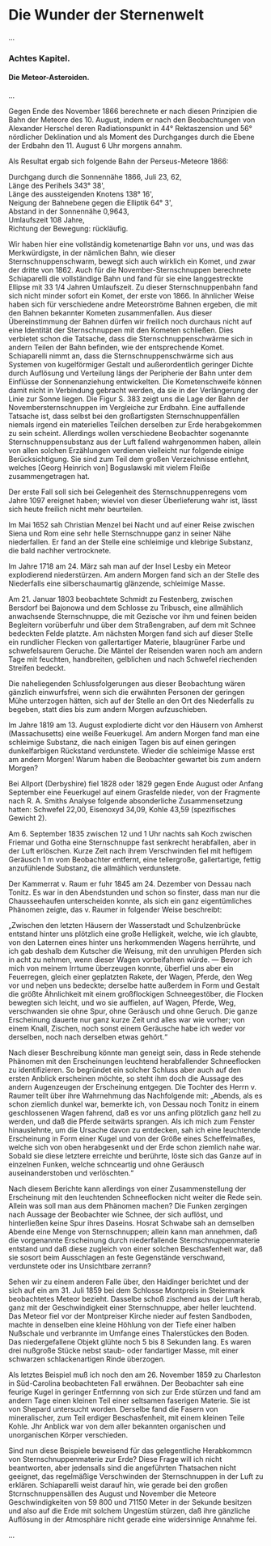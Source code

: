 # Die Wunder der Sternenwelt

...

### Achtes Kapitel.

#### Die Meteor-Asteroiden.

...

Gegen Ende des November 1866 berechnete er nach diesen Prinzipien die Bahn der Meteore des 10. August, indem er nach den Beobachtungen von Alexander Herschel deren Radiationspunkt in 44° Rektaszension und 56° nördlicher Deklination und als Moment des Durchganges durch die Ebene der Erdbahn den 11. August 6 Uhr morgens annahm.

Als Resultat ergab sich folgende Bahn der Perseus-Meteore 1866:

Durchgang durch die Sonnennähe 1866, Juli 23, 62,  
Länge des Perihels 343° 38',  
Länge des aussteigenden Knotens 138° 16',  
Neigung der Bahnebene gegen die Elliptik 64° 3',  
Abstand in der Sonnennähe 0,9643,  
Umlaufszeit 108 Jahre,  
Richtung der Bewegung: rückläufig.

Wir haben hier eine vollständig kometenartige Bahn vor uns, und was das Merkwürdigste, in der nämlichen Bahn, wie dieser Sternschnuppenschwarm, bewegt sich auch wirklich ein Komet, und zwar der dritte von 1862. Auch für die November-Sternschnuppen berechnete Schiaparelli die vollständige Bahn und fand für sie eine langgestreckte Ellipse mit 33 1/4 Jahren Umlaufszeit. Zu dieser Sternschnuppenbahn fand sich nicht minder sofort ein Komet, der erste von 1866. In ähnlicher Weise haben sich für verschiedene andre Meteorströme Bahnen ergeben, die mit den Bahnen bekannter Kometen zusammenfallen. Aus dieser Übereinstimmung der Bahnen dürfen wir freilich noch durchaus nicht auf eine Identität der Sternschnuppen mit den Kometen schließen. Dies verbietet schon die Tatsache, dass die Sternschnuppenschwärme sich in andern Teilen der Bahn befinden, wie der entsprechende Komet. Schiaparelli nimmt an, dass die Sternschnuppenschwärme sich aus Systemen von kugelförmiger Gestalt und außerordentlich geringer Dichte durch Auflösung und Verteilung längs der Peripherie der Bahn unter dem Einflüsse der Sonnenanziehung entwickelten. Die Kometenschweife können damit nicht in Verbindung gebracht werden, da sie in der Verlängerung der Linie zur Sonne liegen. Die Figur S. 383 zeigt uns die Lage der Bahn der Novembersternschnuppen im Vergleiche zur Erdbahn. Eine auffallende Tatsache ist, dass selbst bei den großartigsten Sternschnuppenfällen niemals irgend ein materielles Teilchen derselben zur Erde herabgekommen zu sein scheint. Allerdings wollen verschiedene Beobachter sogenannte Sternschnuppensubstanz aus der Luft fallend wahrgenommen haben, allein von allen solchen Erzählungen verdienen vielleicht nur folgende einige Berücksichtigung. Sie sind zum Teil dem großen Verzeichnisse entlehnt, welches [Georg Heinrich von] Boguslawski mit vielem Fleiße zusammengetragen hat.

Der erste Fall soll sich bei Gelegenheit des Sternschnuppenregens vom Jahre 1097 ereignet haben; wieviel von dieser Überlieferung wahr ist, lässt sich heute freilich nicht mehr beurteilen.

Im Mai 1652 sah Christian Menzel bei Nacht und auf einer Reise zwischen Siena und Rom eine sehr helle Sternschnuppe ganz in seiner Nähe niederfallen. Er fand an der Stelle eine schleimige und klebrige Substanz, die bald nachher vertrocknete.

Im Jahre 1718 am 24. März sah man auf der Insel Lesby ein Meteor explodierend niederstürzen. Am andern Morgen fand sich an der Stelle des Niederfalls eine silberschaumartig glänzende, schleimige Masse.

Am 21. Januar 1803 beobachtete Schmidt zu Festenberg, zwischen Bersdorf bei Bajonowa und dem Schlosse zu Tribusch, eine allmählich anwachsende Sternschnuppe, die mit Gezische vor ihm und feinen beiden Begleitern vorüberfuhr und über dem Straßengraben, auf dem mit Schnee bedeckten Felde platzte. Am nächsten Morgen fand sich auf dieser Stelle ein rundlicher Flecken von gallertartiger Materie, blaugrüner Farbe und schwefelsaurem Geruche. Die Mäntel der Reisenden waren noch am andern Tage mit feuchten, handbreiten, gelblichen und nach Schwefel riechenden Streifen bedeckt.

Die naheliegenden Schlussfolgerungen aus dieser Beobachtung wären gänzlich einwurfsfrei, wenn sich die erwähnten Personen der geringen Mühe unterzogen hätten, sich auf der Stelle an den Ort des Niederfalls zu begeben, statt dies bis zum andern Morgen aufzuschieben.

Im Jahre 1819 am 13. August explodierte dicht vor den Häusern von Amherst (Massachusetts) eine weiße Feuerkugel. Am andern Morgen fand man eine schleimige Substanz, die nach einigen Tagen bis auf einen geringen dunkelfarbigen Rückstand verdunstete. Wieder die schleimige Masse erst am andern Morgen! Warum haben die Beobachter gewartet bis zum andern Morgen?

Bei Allport (Derbyshire) fiel 1828 oder 1829 gegen Ende August oder Anfang September eine Feuerkugel auf einem Grasfelde nieder, von der Fragmente nach R. A. Smiths Analyse folgende absonderliche Zusammensetzung hatten: Schwefel 22,00, Eisenoxyd 34,09, Kohle 43,59 (spezifisches Gewicht 2).

Am 6. September 1835 zwischen 12 und 1 Uhr nachts sah Koch zwischen Friemar und Gotha eine Sternschnuppe fast senkrecht herabfallen, aber in der Luft erlöschen. Kurze Zeit nach ihrem Verschwinden fiel mit heftigem Geräusch 1 m vom Beobachter entfernt, eine tellergroße, gallertartige, fettig anzufühlende Substanz, die allmählich verdunstete.

Der Kammerrat v. Raum er fuhr 1845 am 24. Dezember von Dessau nach Tonitz. Es war in den Abendstunden und schon so finster, dass man nur die Chausseehaufen unterscheiden konnte, als sich ein ganz eigentümliches Phänomen zeigte, das v. Raumer in folgender Weise beschreibt:

„Zwischen den letzten Häusern der Wasserstadt und Schulzenbrücke entstand hinter uns plötzlich eine große Helligkeit, welche, wie ich glaubte, von den Laternen eines hinter uns herkommenden Wagens herrührte, und ich gab deshalb dem Kutscher die Weisung, mit den unruhigen Pferden sich in acht zu nehmen, wenn dieser Wagen vorbeifahren würde. — Bevor ich mich von meinem Irrtume überzeugen konnte, überfiel uns aber ein Feuerregen, gleich einer geplatzten Rakete, der Wagen, Pferde, den Weg vor und neben uns bedeckte; derselbe hatte außerdem in Form und Gestalt die größte Ähnlichkeit mit einem großflockigen Schneegestöber, die Flocken bewegten sich leicht, und wo sie auffielen, auf Wagen, Pferde, Weg, verschwanden sie ohne Spur, ohne Geräusch und ohne Geruch. Die ganze Erscheinung dauerte nur ganz kurze Zeit und alles war wie vorher; von einem Knall, Zischen, noch sonst einem Geräusche habe ich weder vor derselben, noch nach derselben etwas gehört.“

Nach dieser Beschreibung könnte man geneigt sein, dass in Rede stehende Phänomen mit den Erscheinungen leuchtend herabfallender Schneeflocken zu identifizieren. So begründet ein solcher Schluss aber auch auf den ersten Anblick erscheinen möchte, so steht ihm doch die Aussage des andern Augenzeugen der Erscheinung entgegen. Die Tochter des Herrn v. Raumer teilt über ihre Wahrnehmung das Nachfolgende mit: „Abends, als es schon ziemlich dunkel war, bemerkte ich, von Dessau noch Tonitz in einem geschlossenen Wagen fahrend, daß es vor uns anfing plötzlich ganz hell zu werden, und daß die Pferde seitwärts sprangen. Als ich mich zum Fenster hinauslehnte, um die Ursache davon zu entdecken, sah ich eine leuchtende Erscheinung in Form einer Kugel und von der Größe eines Scheffelmaßes, welche sich von oben herabgesenkt und der Erde schon ziemlich nahe war. Sobald sie diese letztere erreichte und berührte, löste sich das Ganze auf in einzelnen Funken, welche schnceartig und ohne Geräusch auseinanderstoben und verlöschten.“
 
Nach diesem Berichte kann allerdings von einer Zusammenstellung der Erscheinung mit den leuchtenden Schneeflocken nicht weiter die Rede sein. Allein was soll man aus dem Phänomen machen? Die Funken zergingen nach Aussage der Beobachter wie Schnee, der sich auflöst, und hinterließen keine Spur ihres Daseins. Hosrat Schwabe sah an demselben Abende eine Menge von Sternschnuppen; allein kann man annehmen, daß die vorgenannte Erscheinung durch niederfallende Sternschnuppenmaterie entstand und daß diese zugleich von einer solchen Beschasfenheit war, daß sie sosort beim Ausschlagen an feste Gegenstände verschwand, verdunstete oder ins Unsichtbare zerrann?

Sehen wir zu einem anderen Falle über, den Haidinger berichtet und der sich auf ein am 31. Juli 1859 bei dem Schlosse Montpreis in Steiermark beobachtetes Meteor bezieht. Dasselbe schoß zischend aus der Luft herab, ganz mit der Geschwindigkeit einer Sternschnuppe, aber heller leuchtend. Das Meteor fiel vor der Montpreiser Kirche nieder auf festen Sandboden, machte in denselben eine kleine Höhlung von der Tiefe einer halben Nußschale und verbrannte im Umfange eines Thalerstückes den Boden. Das niedergefallene Objekt glühte noch 5 bis 8 Sekunden lang. Es waren drei nußgroße Stücke nebst staub- oder fandartiger Masse, mit einer schwarzen schlackenartigen Rinde überzogen.

Als letztes Beispiel muß ich noch den am 26. November 1859 zu Charleston in Süd-Carolina beobachteten Fall erwähnen. Der Beobachter sah eine feurige Kugel in geringer Entfernnng von sich zur Erde stürzen und fand am andern Tage einen kleinen Teil einer seltsamen faserigen Materie. Sie ist von Shepard untersucht worden. Derselbe fand die Fasern von mineralischer, zum Teil erdiger Beschasfenheit, mit einem kleinen Teile Kohle. Jhr Anblick war von dem aller bekannten organischen und unorganischen Körper verschieden.

Sind nun diese Beispiele beweisend für das gelegentliche Herabkommcn von Sternschnuppenmaterie zur Erde? Diese Frage will ich nicht beantworten, aber jedensalls sind die angeführten Thatsachen nicht geeignet, das regelmäßige Verschwinden der Sternschnuppen in der Luft zu erklären. Schiaparelli weist darauf hin, wie gerade bei den großen Stcrnschnuppensällen des August und November die Meteore Geschwindigkeiten von 59 800 und 71150 Meter in der Sekunde besitzen und also auf die Erde mit solchem Ungestüm stürzen, daß ihre gänzliche Auflösung in der Atmosphäre nicht gerade eine widersinnige Annahme fei.
 
...
